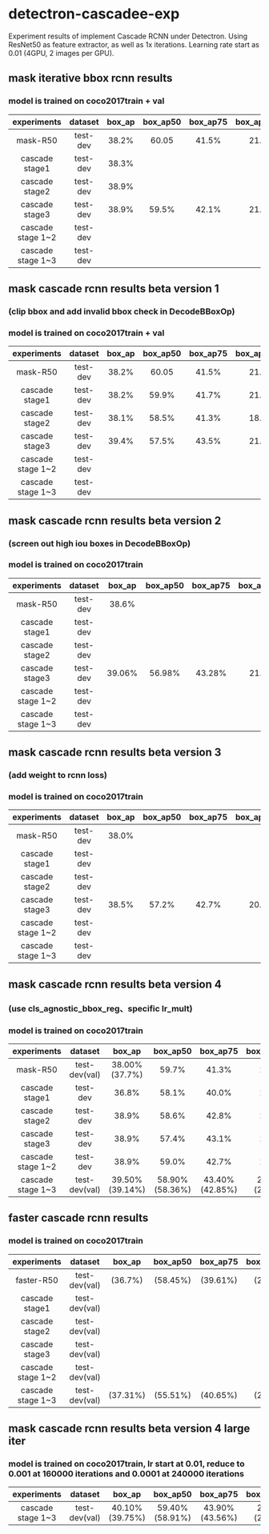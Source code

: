 # detectron-cascadee-exp
Experiment results of implement Cascade RCNN under Detectron.
Using ResNet50 as feature extractor, as well as 1x iterations.
Learning rate start as 0.01 (4GPU, 2 images per GPU).



## mask iterative bbox rcnn results
### model is trained on coco2017train + val
| experiments | dataset | box_ap | box_ap50 | box_ap75 | box_ap_small | box_ap_med | box_ap_large | mask_ap | mask_ap50 | mask_ap75 | mask_ap_small | mask_ap_med | mask_ap_large |
|:---:|:---:|:---:|:---:|:---:|:---:|:---:|:---:|:---:|:---:|:---:|:---:|:---:|:---:|
| mask-R50       | test-dev | 38.2% | 60.05 | 41.5% | 21.8% | 40.3% | 48.4% | 34.3% | 56.5% | 36.3% | 14.9% | 36.1% | 49.7% |
| cascade stage1 | test-dev | 38.3% |       |       |       |       |       | 34.2% |       |       |       |       |       |
| cascade stage2 | test-dev | 38.9% |       |       |       |       |       | 34.1% |       |       |       |       |       |
| cascade stage3 | test-dev | 38.9% | 59.5% | 42.1% | 21.5% | 40.7% | 50.2% | 34.0% | 56.1% | 35.9% | 14.8% | 35.5% | 49.5% |
| cascade stage 1~2 | test-dev |    |       |       |       |       |       |       |       |       |       |       |       |
| cascade stage 1~3 | test-dev |    |       |       |       |       |       |       |       |       |       |       |       |



## mask cascade rcnn results beta version 1
### (clip bbox and add invalid bbox check in DecodeBBoxOp)
### model is trained on coco2017train + val
| experiments | dataset | box_ap | box_ap50 | box_ap75 | box_ap_small | box_ap_med | box_ap_large | mask_ap | mask_ap50 | mask_ap75 | mask_ap_small | mask_ap_med | mask_ap_large |
|:---:|:---:|:---:|:---:|:---:|:---:|:---:|:---:|:---:|:---:|:---:|:---:|:---:|:---:|
| mask-R50       | test-dev | 38.2% | 60.05 | 41.5% | 21.8% | 40.3% | 48.4% | 34.3% | 56.5% | 36.3% | 14.9% | 36.1% | 49.7% |
| cascade stage1 | test-dev | 38.2% | 59.9% | 41.7% | 21.7% | 40.4% | 48.4% | 34.2% | 56.4% | 36.1% | 15.0% | 36.0% | 49.5% |
| cascade stage2 | test-dev | 38.1% | 58.5% | 41.3% | 18.2% | 39.7% | 53.4% | 34.7% | 56.5% | 36.8% | 15.1% | 36.5% | 50.6% |
| cascade stage3 | test-dev | 39.4% | 57.5% | 43.5% | 21.4% | 41.2% | 51.1% | 34.2% | 55.0% | 36.4% | 14.7% | 35.9% | 49.9% |
| cascade stage 1~2 | test-dev |    |       |       |       |       |       |       |       |       |       |       |       |
| cascade stage 1~3 | test-dev |    |       |       |       |       |       |       |       |       |       |       |       |



## mask cascade rcnn results beta version 2
### (screen out high iou boxes in DecodeBBoxOp)
### model is trained on coco2017train
| experiments | dataset | box_ap | box_ap50 | box_ap75 | box_ap_small | box_ap_med | box_ap_large | mask_ap | mask_ap50 | mask_ap75 | mask_ap_small | mask_ap_med | mask_ap_large |
|:---:|:---:|:---:|:---:|:---:|:---:|:---:|:---:|:---:|:---:|:---:|:---:|:---:|:---:|
| mask-R50       | test-dev | 38.6%  |        |        |        |        |        | 34.5%  |        |        |        |        |        |
| cascade stage1 | test-dev |        |        |        |        |        |        |        |        |        |        |        |        |
| cascade stage2 | test-dev |        |        |        |        |        |        |        |        |        |        |        |        |
| cascade stage3 | test-dev | 39.06% | 56.98% | 43.28% | 21.86% | 41.54% | 52.41% | 34.20% | 54.47% | 36.65% | 15.11% | 36.47% | 51.51% | 
| cascade stage 1~2 | test-dev |     |        |        |        |        |        |        |        |        |        |        |        |
| cascade stage 1~3 | test-dev |     |        |        |        |        |        |        |        |        |        |        |        |



## mask cascade rcnn results beta version 3
### (add weight to rcnn loss)
### model is trained on coco2017train
| experiments | dataset | box_ap | box_ap50 | box_ap75 | box_ap_small | box_ap_med | box_ap_large | mask_ap | mask_ap50 | mask_ap75 | mask_ap_small | mask_ap_med | mask_ap_large |
|:---:|:---:|:---:|:---:|:---:|:---:|:---:|:---:|:---:|:---:|:---:|:---:|:---:|:---:|
| mask-R50       | test-dev | 38.0% |        |        |        |        |        | 34.5%  |        |        |        |        |        |
| cascade stage1 | test-dev |        |        |        |        |        |        |        |        |        |        |        |        |
| cascade stage2 | test-dev |        |        |        |        |        |        |        |        |        |        |        |        |
| cascade stage3 | test-dev | 38.5% | 57.2% | 42.7% | 20.9% | 40.7% | 49.1% |        |        |        |        |        |        |
| cascade stage 1~2 | test-dev |     |        |        |        |        |        |        |        |        |        |        |        |
| cascade stage 1~3 | test-dev |     |        |        |        |        |        |        |        |        |        |        |        |



## mask cascade rcnn results beta version 4
### (use cls_agnostic_bbox_reg、specific lr_mult)
### model is trained on coco2017train
| experiments | dataset | box_ap | box_ap50 | box_ap75 | box_ap_small | box_ap_med | box_ap_large | mask_ap | mask_ap50 | mask_ap75 | mask_ap_small | mask_ap_med | mask_ap_large |
|:---:|:---:|:---:|:---:|:---:|:---:|:---:|:---:|:---:|:---:|:---:|:---:|:---:|:---:|
| mask-R50 | test-dev(val) | 38.00%(37.7%) | 59.7% | 41.3% | 21.2% | 40.2% | 48.1% | 34.20%(33.9%) | 56.4% | 36.0% | 14.8% | 36.0% | 49.7% |
| cascade stage1 | test-dev | 36.8% | 58.1% | 40.0% | 20.3% | 39.0% | 47.2% | 33.5% | 54.9% | 35.4% | 14.3% | 35.2% | 48.2% |
| cascade stage2 | test-dev | 38.9% | 58.6% | 42.8% | 21.0% | 40.9% | 50.5% | 34.4% | 55.6% | 36.6% | 14.5% | 36.0% | 50.2% |
| cascade stage3 | test-dev | 38.9% | 57.4% | 43.1% | 20.8% | 40.8% | 51.0% | 34.3% | 54.7% | 36.7% | 14.4% | 35.8% | 50.0% |
| cascade stage 1~2 | test-dev | 38.9% | 59.0% | 42.7% | 21.3% | 41.0% | 50.5% | 34.4% | 55.8% | 36.5% | 14.6% | 36.0% | 50.3% |
| cascade stage 1~3 | test-dev(val) | 39.50%(39.14%) | 58.90%(58.36%) | 43.40%(42.85%) | 21.50%(21.41%) | 41.40%(41.52%) | 51.30%(53.03%) | 34.60%(34.37%) | 55.80%(55.22%) | 36.80%(36.57%) | 14.80%(15.17%) | 36.20%(36.5%) | 50.40%(52.09%) |



## faster cascade rcnn results
### model is trained on coco2017train
| experiments | dataset | box_ap | box_ap50 | box_ap75 | box_ap_small | box_ap_med | box_ap_large |
|:---:|:---:|:---:|:---:|:---:|:---:|:---:|:---:|
| faster-R50 | test-dev(val) | (36.7%) | (58.45%) | (39.61%) | (21.12%) | (39.85%) | (48.13%) |
| cascade stage1 | test-dev(val) |  |  |  |  |  |  |
| cascade stage2 | test-dev(val) |  |  |  |  |  |  |
| cascade stage3 | test-dev(val) |  |  |  |  |  |  |
| cascade stage 1~2 | test-dev(val) |  |  |  |  |  |  |
| cascade stage 1~3 | test-dev(val) | (37.31%) | (55.51%) | (40.65%) | (20.30%) | (39.87%) | (49.21%) |



## mask cascade rcnn results beta version 4 large iter
### model is trained on coco2017train, lr start at 0.01, reduce to 0.001 at 160000 iterations and 0.0001 at 240000 iterations
| experiments | dataset | box_ap | box_ap50 | box_ap75 | box_ap_small | box_ap_med | box_ap_large | mask_ap | mask_ap50 | mask_ap75 | mask_ap_small | mask_ap_med | mask_ap_large |
|:---:|:---:|:---:|:---:|:---:|:---:|:---:|:---:|:---:|:---:|:---:|:---:|:---:|:---:|
| cascade stage 1~3 | test-dev(val) | 40.10%(39.75%) | 59.40%(58.91%) | 43.90%(43.56%) | 22.00%(21.78%) | 41.90%(42.13%) | 51.90%(54.24%) | 35.00%(34.73%) | 56.30%(55.82%) | 37.20%(36.90%) | 15.10%(14.85%) | 36.60%(36.93%) | 51.00%(53.20%) |
